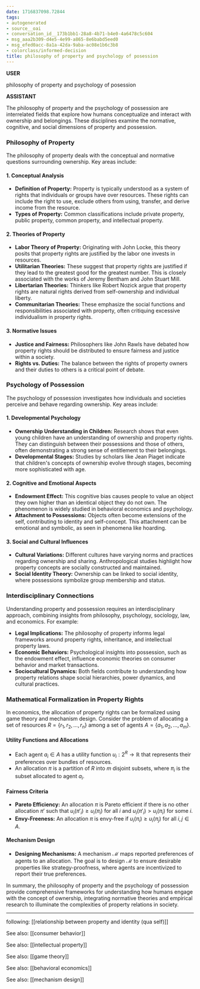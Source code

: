 ```yaml
---
date: 1716837098.72844
tags:
- autogenerated
- source__oai
- conversation_id__173b1bb1-28a8-4b71-b4e0-4a6478c5c604
- msg_aaa2b309-d4e5-4e99-a865-8e6babd5eed0
- msg_efed0acc-8a1a-42da-9aba-ac08e1b6c3b8
- colorclass/informed-decision
title: philosophy of property and psychology of posession
---
```


**USER**

philosophy of property and psychology of posession


**ASSISTANT**

The philosophy of property and the psychology of possession are interrelated fields that explore how humans conceptualize and interact with ownership and belongings. These disciplines examine the normative, cognitive, and social dimensions of property and possession.

### Philosophy of Property

The philosophy of property deals with the conceptual and normative questions surrounding ownership. Key areas include:

#### 1. **Conceptual Analysis**
   - **Definition of Property:** Property is typically understood as a system of rights that individuals or groups have over resources. These rights can include the right to use, exclude others from using, transfer, and derive income from the resource.
   - **Types of Property:** Common classifications include private property, public property, common property, and intellectual property.

#### 2. **Theories of Property**
   - **Labor Theory of Property:** Originating with John Locke, this theory posits that property rights are justified by the labor one invests in resources.
   - **Utilitarian Theories:** These suggest that property rights are justified if they lead to the greatest good for the greatest number. This is closely associated with the works of Jeremy Bentham and John Stuart Mill.
   - **Libertarian Theories:** Thinkers like Robert Nozick argue that property rights are natural rights derived from self-ownership and individual liberty.
   - **Communitarian Theories:** These emphasize the social functions and responsibilities associated with property, often critiquing excessive individualism in property rights.

#### 3. **Normative Issues**
   - **Justice and Fairness:** Philosophers like John Rawls have debated how property rights should be distributed to ensure fairness and justice within a society.
   - **Rights vs. Duties:** The balance between the rights of property owners and their duties to others is a critical point of debate.

### Psychology of Possession

The psychology of possession investigates how individuals and societies perceive and behave regarding ownership. Key areas include:

#### 1. **Developmental Psychology**
   - **Ownership Understanding in Children:** Research shows that even young children have an understanding of ownership and property rights. They can distinguish between their possessions and those of others, often demonstrating a strong sense of entitlement to their belongings.
   - **Developmental Stages:** Studies by scholars like Jean Piaget indicate that children's concepts of ownership evolve through stages, becoming more sophisticated with age.

#### 2. **Cognitive and Emotional Aspects**
   - **Endowment Effect:** This cognitive bias causes people to value an object they own higher than an identical object they do not own. The phenomenon is widely studied in behavioral economics and psychology.
   - **Attachment to Possessions:** Objects often become extensions of the self, contributing to identity and self-concept. This attachment can be emotional and symbolic, as seen in phenomena like hoarding.

#### 3. **Social and Cultural Influences**
   - **Cultural Variations:** Different cultures have varying norms and practices regarding ownership and sharing. Anthropological studies highlight how property concepts are socially constructed and maintained.
   - **Social Identity Theory:** Ownership can be linked to social identity, where possessions symbolize group membership and status.

### Interdisciplinary Connections

Understanding property and possession requires an interdisciplinary approach, combining insights from philosophy, psychology, sociology, law, and economics. For example:

- **Legal Implications:** The philosophy of property informs legal frameworks around property rights, inheritance, and intellectual property laws.
- **Economic Behaviors:** Psychological insights into possession, such as the endowment effect, influence economic theories on consumer behavior and market transactions.
- **Sociocultural Dynamics:** Both fields contribute to understanding how property relations shape social hierarchies, power dynamics, and cultural practices.

### Mathematical Formalization in Property Rights

In economics, the allocation of property rights can be formalized using game theory and mechanism design. Consider the problem of allocating a set of resources $R = \{r_1, r_2, \ldots, r_n\}$ among a set of agents $A = \{a_1, a_2, \ldots, a_m\}$.

#### Utility Functions and Allocations
- Each agent $a_i \in A$ has a utility function $u_i: 2^R \rightarrow \mathbb{R}$ that represents their preferences over bundles of resources.
- An allocation $\pi$ is a partition of $R$ into $m$ disjoint subsets, where $\pi_i$ is the subset allocated to agent $a_i$.

#### Fairness Criteria
- **Pareto Efficiency:** An allocation $\pi$ is Pareto efficient if there is no other allocation $\pi'$ such that $u_i(\pi'_i) \geq u_i(\pi_i)$ for all $i$ and $u_i(\pi'_i) > u_i(\pi_i)$ for some $i$.
- **Envy-Freeness:** An allocation $\pi$ is envy-free if $u_i(\pi_i) \geq u_i(\pi_j)$ for all $i, j \in A$.

#### Mechanism Design
- **Designing Mechanisms:** A mechanism $\mathcal{M}$ maps reported preferences of agents to an allocation. The goal is to design $\mathcal{M}$ to ensure desirable properties like strategy-proofness, where agents are incentivized to report their true preferences.

In summary, the philosophy of property and the psychology of possession provide comprehensive frameworks for understanding how humans engage with the concept of ownership, integrating normative theories and empirical research to illuminate the complexities of property relations in society.


---


following: [[relationship between property and identity (qua self)]]

See also: [[consumer behavior]]


See also: [[intellectual property]]


See also: [[game theory]]


See also: [[behavioral economics]]


See also: [[mechanism design]]